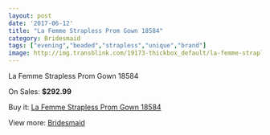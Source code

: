 ```yaml
---
layout: post
date: '2017-06-12'
title: "La Femme Strapless Prom Gown 18584"
category: Bridesmaid
tags: ["evening","beaded","strapless","unique","brand"]
image: http://img.transblink.com/19173-thickbox_default/la-femme-strapless-prom-gown-18584.jpg
---
```

La Femme Strapless Prom Gown 18584

On Sales: **$292.99**
<a href="https://www.transblink.com/en/bridesmaid/5989-la-femme-strapless-prom-gown-18584.html"><amp-img layout="responsive" width="600" height="600" src="//img.transblink.com/19173-thickbox_default/la-femme-strapless-prom-gown-18584.jpg" alt="La Femme Strapless Prom Gown 18584 0" /></a>
<a href="https://www.transblink.com/en/bridesmaid/5989-la-femme-strapless-prom-gown-18584.html"><amp-img layout="responsive" width="600" height="600" src="//img.transblink.com/19177-thickbox_default/la-femme-strapless-prom-gown-18584.jpg" alt="La Femme Strapless Prom Gown 18584 1" /></a>
<a href="https://www.transblink.com/en/bridesmaid/5989-la-femme-strapless-prom-gown-18584.html"><amp-img layout="responsive" width="600" height="600" src="//img.transblink.com/19176-thickbox_default/la-femme-strapless-prom-gown-18584.jpg" alt="La Femme Strapless Prom Gown 18584 2" /></a>
<a href="https://www.transblink.com/en/bridesmaid/5989-la-femme-strapless-prom-gown-18584.html"><amp-img layout="responsive" width="600" height="600" src="//img.transblink.com/19175-thickbox_default/la-femme-strapless-prom-gown-18584.jpg" alt="La Femme Strapless Prom Gown 18584 3" /></a>
<a href="https://www.transblink.com/en/bridesmaid/5989-la-femme-strapless-prom-gown-18584.html"><amp-img layout="responsive" width="600" height="600" src="//img.transblink.com/19174-thickbox_default/la-femme-strapless-prom-gown-18584.jpg" alt="La Femme Strapless Prom Gown 18584 4" /></a>

Buy it: [La Femme Strapless Prom Gown 18584](https://www.transblink.com/en/bridesmaid/5989-la-femme-strapless-prom-gown-18584.html "La Femme Strapless Prom Gown 18584")

View more: [Bridesmaid](https://www.transblink.com/en/4-bridesmaid "Bridesmaid")